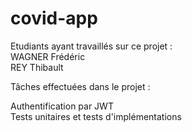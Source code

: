 # covid-app

Etudiants ayant travaillés sur ce projet :\
WAGNER Frédéric\
REY Thibault

Tâches effectuées dans le projet : 

Authentification par JWT\
Tests unitaires et tests d'implémentations
